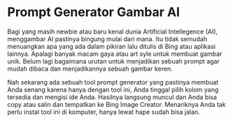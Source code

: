 # Prompt Generator Gambar AI

Bagi yang masih newbie atau baru kenal dunia Artificial Intellegence (AI), menggambar AI pastinya bingung mulai dari mana. Itu tidak semudah menuangkan apa yang ada dalam pikiran lalu ditulis di Bing atau aplikasi lainnya. Apalagi banyak macam gaya atau art syle untuk membuat gambar unik. Belum lagi bagaimana urutan untuk menjadikan sebuah prompt agar mudah dibaca dan menjadikannya sebuah gambar keren.

Nah sekarang ada sebuah tool prompt generator yang pastinya membuat Anda senang karena hanya dengan tool ini, Anda tinggal pilih kolom yang tersedia dan mengisi ide Anda. Hasilnya langsung muncul dan Anda bisa copy atau salin dan tempatkan ke Bing Image Creator. Menariknya Anda tak perlu instal tool ini di komputer, hanya lewat hape sudah bisa jalan.
